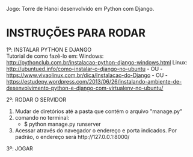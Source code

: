 Jogo: Torre de Hanoi desenvolvido em Python com Django.

<h1>INSTRUÇÕES PARA RODAR</h1>

1º: INSTALAR PYTHON E DJANGO <br/>
Tutorial de como fazê-lo em:
    Windows: http://pythonclub.com.br/instalacao-python-django-windows.html
    Linux: http://ubuntued.info/como-instalar-o-django-no-ubuntu
        - OU - https://www.vivaolinux.com.br/dica/Instalacao-do-Django
        - OU - https://estudepy.wordpress.com/2013/06/26/instalando-ambiente-de-desenvolvimento-python-e-django-com-virtualenv-no-ubuntu/

2º: RODAR O SERVIDOR<br/>
<ol>
<li>Mudar de diretórios até a pasta que contém o arquivo "manage.py"</li>
<li>comando no terminal:
    <ul><li>$ python manage.py runserver</li></li></ul>

<li>Acessar através do navegador o endereço e porta indicados. Por padrão, o endereço
    será http://127.0.0.1:8000/</li>
</ol>
3º: JOGAR
